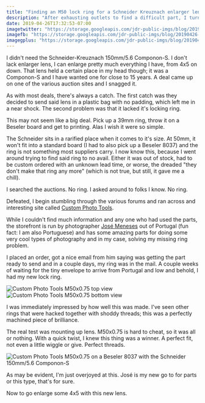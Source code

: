 ```yaml
---
title: "Finding an M50 lock ring for a Schneider Kreuznach enlarger lens in Portugal"
description: "After exhausting outlets to find a difficult part, I turned to photographer and maker José Meneses and his Custom Photo Tools with great success."
date: 2019-04-26T17:32:53-07:00
imagetwitter: "https://storage.googleapis.com/jdr-public-imgs/blog/20190426-mounted-schneider-lens-with-customphototoolsring.jpg"
imagefb: "https://storage.googleapis.com/jdr-public-imgs/blog/20190426-mounted-schneider-lens-with-customphototoolsring.jpg"
imagegplus: "https://storage.googleapis.com/jdr-public-imgs/blog/20190426-mounted-schneider-lens-with-customphototoolsring.jpg"
---
```


I didn't need the Schneider-Kreuznach 150mm/5.6 Componon-S. I don't lack enlarger lens, I can enlarge pretty much everything I have, from  4x5 on down. That lens held a certain place in my head though; it was a Componon-S and I have wanted one for close to 15 years. A deal came up on one of the various auction sites and I snagged it.

As with most deals, there's always a catch. The first catch was they decided to send said lens in a plastic bag with no padding, which left me in a near shock. The second problem was that it lacked it's locking ring.

This may not seem like a big deal. Pick up a 39mm ring, throw it on a Beseler board and get to printing. Alas I wish it were so simple.

The Schneider sits in a rarified place when it comes to it's size. At 50mm, it won't fit into a standard board (I had to also pick up a Beseler 8037) and the ring is not something most suppliers carry. I now know this, because I went around trying to find said ring to no avail. Either it was out of stock, had to be custom ordered with an unknown lead time, or worse, the dreaded "they don't make that ring any more" (which is not true, but still, it gave me a chill).

I searched the auctions. No ring. I asked around to folks I know. No ring.

Defeated, I begin stumbling through the various forums and ran across and interesting site called [Custom Photo Tools](http://www.customphototools.com/).

While I couldn't find much information and any one who had used the parts, the storefront is run by photographer [José Meneses](http://josemeneses.pt/en/) out of Portugal (fun fact: I am also Portuguese) and has some amazing parts for doing some very cool types of photography and in my case, solving my missing ring problem.

I placed an order, got a nice email from him saying was getting the part ready to send and in a couple days, my ring was in the mail. A couple weeks of waiting for the tiny envelope to arrive from Portugal and low and behold, I had my new lock ring.

<img src="https://storage.googleapis.com/jdr-public-imgs/blog/20190426-customphototools-m50-ring-top.jpg" alt="Custom Photo Tools M50x0.75 top view">

<img src="https://storage.googleapis.com/jdr-public-imgs/blog/20190426-customphototools-m50-ring-bottom.jpg" alt="Custom Photo Tools M50x0.75 bottom view">

I was immediately impressed by how well this was made. I've seen other rings that were hacked together with shoddy threads; this was a perfectly machined piece of brilliance.

The real test was mounting up lens. M50x0.75 is hard to cheat, so it was all or nothing. With a quick twist, I knew this thing was a winner. A perfect fit, not even a little wiggle or give. Perfect threads.

<img src="https://storage.googleapis.com/jdr-public-imgs/blog/20190426-mounted-schneider-lens-with-customphototoolsring.jpg" alt="Custom Photo Tools M50x0.75 on a Beseler 8037 with the Schneider 150mm/5.6 Componon-S">

As may be evident, I'm just overjoyed at this. José is my new go to for parts or this type, that's for sure.

Now to go enlarge some 4x5 with this new lens.
